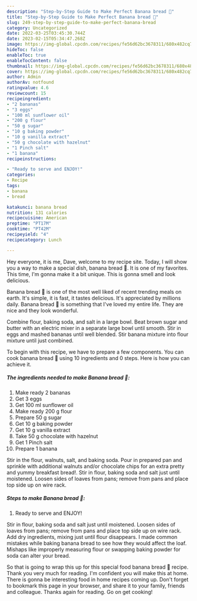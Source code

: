 ```yaml
---
description: "Step-by-Step Guide to Make Perfect Banana bread 🍌"
title: "Step-by-Step Guide to Make Perfect Banana bread 🍌"
slug: 249-step-by-step-guide-to-make-perfect-banana-bread
category: Uncategorized
date: 2022-03-25T03:45:30.744Z
date: 2023-02-15T05:34:47.268Z
image: https://img-global.cpcdn.com/recipes/fe56d62bc3678311/680x482cq70/banana-bread-recipe-main-photo.jpg
hideToc: false
enableToc: true
enableTocContent: false
thumbnail: https://img-global.cpcdn.com/recipes/fe56d62bc3678311/680x482cq70/banana-bread-recipe-main-photo.jpg
cover: https://img-global.cpcdn.com/recipes/fe56d62bc3678311/680x482cq70/banana-bread-recipe-main-photo.jpg
author: Admin
authorAv: notfound
ratingvalue: 4.6
reviewcount: 15
recipeingredient:
- "2 bananas"
- "3 eggs"
- "100 ml sunflower oil"
- "200 g flour"
- "50 g sugar"
- "10 g baking powder"
- "10 g vanilla extract"
- "50 g chocolate with hazelnut"
- "1 Pinch salt"
- "1 banana"
recipeinstructions:

- "Ready to serve and ENJOY!"
categories:
- Recipe
tags:
- banana
- bread

katakunci: banana bread 
nutrition: 131 calories
recipecuisine: American
preptime: "PT17M"
cooktime: "PT42M"
recipeyield: "4"
recipecategory: Lunch

---
```



Hey everyone, it is me, Dave, welcome to my recipe site. Today, I will show you a way to make a special dish, banana bread 🍌. It is one of my favorites. This time, I'm gonna make it a bit unique. This is gonna smell and look delicious.

Banana bread 🍌 is one of the most well liked of recent trending meals on earth. It's simple, it is fast, it tastes delicious. It's appreciated by millions daily. Banana bread 🍌 is something that I've loved my entire life. They are nice and they look wonderful.

Combine flour, baking soda, and salt in a large bowl. Beat brown sugar and butter with an electric mixer in a separate large bowl until smooth. Stir in eggs and mashed bananas until well blended. Stir banana mixture into flour mixture until just combined.


To begin with this recipe, we have to prepare a few components. You can cook banana bread 🍌 using 10 ingredients and 0 steps. Here is how you can achieve it.

<!--inarticleads1-->

##### The ingredients needed to make Banana bread 🍌:

1. Make ready 2 bananas
1. Get 3 eggs
1. Get 100 ml sunflower oil
1. Make ready 200 g flour
1. Prepare 50 g sugar
1. Get 10 g baking powder
1. Get 10 g vanilla extract
1. Take 50 g chocolate with hazelnut
1. Get 1 Pinch salt
1. Prepare 1 banana


Stir in the flour, walnuts, salt, and baking soda. Pour in prepared pan and sprinkle with additional walnuts and/or chocolate chips for an extra pretty and yummy breakfast bread!. Stir in flour, baking soda and salt just until moistened. Loosen sides of loaves from pans; remove from pans and place top side up on wire rack. 

<!--inarticleads2-->

##### Steps to make Banana bread 🍌:


1. Ready to serve and ENJOY!

Stir in flour, baking soda and salt just until moistened. Loosen sides of loaves from pans; remove from pans and place top side up on wire rack. Add dry ingredients, mixing just until flour disappears. I made common mistakes while baking banana bread to see how they would affect the loaf. Mishaps like improperly measuring flour or swapping baking powder for soda can alter your bread. 

So that is going to wrap this up for this special food banana bread 🍌 recipe. Thank you very much for reading. I'm confident you will make this at home. There is gonna be interesting food in home recipes coming up. Don't forget to bookmark this page in your browser, and share it to your family, friends and colleague. Thanks again for reading. Go on get cooking!
